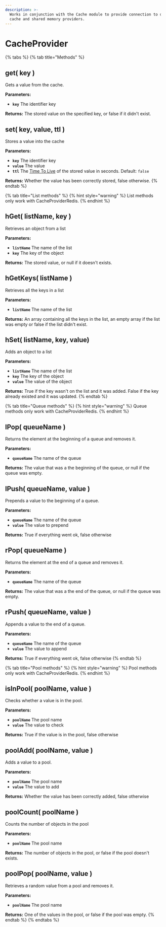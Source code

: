 ```yaml
---
description: >-
  Works in conjunction with the Cache module to provide connection to different
  cache and shared memory providers.
---
```


# CacheProvider

{% tabs %}
{% tab title="Methods" %}
## get\( key \) <a id="get"></a>

Gets a value from the cache.

**Parameters:**

* **`key`** The identifier key

**Returns:** The stored value on the specified key, or false if it didn't exist.

## set\( key, value, ttl \) <a id="set"></a>

Stores a value into the cache

**Parameters:**

* **`key`** The identifier key
* **`value`** The value
* **`ttl`** The [Time To Live](../../guide/cache-guide.md#time-to-live) of the stored value in seconds. Default: `false`

**Returns:** Whether the value has been correctly stored, false otherwise.
{% endtab %}

{% tab title="List methods" %}
{% hint style="warning" %}
List methods only work with CacheProviderRedis.
{% endhint %}

## hGet\( listName, key \) <a id="hget"></a>

Retrieves an object from a list

**Parameters:**

* **`listName`** The name of the list
* **`key`** The key of the object

**Returns:** The stored value, or null if it doesn't exists.

## hGetKeys\( listName \) <a id="hgetkeys"></a>

Retrieves all the keys in a list

**Parameters:**

* **`listName`** The name of the list

**Returns:** An array containing all the keys in the list, an empty array if the list was empty or false if the list didn't exist.

## hSet\( listName, key, value\) <a id="hset"></a>

Adds an object to a list

**Parameters:**

* **`listName`** The name of the list
* **`key`** The key of the object
* **`value`** The value of the object

**Returns:** True if the key wasn't on the list and it was added. False if the key already existed and it was updated.
{% endtab %}

{% tab title="Queue methods" %}
{% hint style="warning" %}
Queue methods only work with CacheProviderRedis.
{% endhint %}

## lPop\( queueName \) <a id="lpop"></a>

Returns the element at the beginning of a queue and removes it.

**Parameters:**

* **`queueName`** The name of the queue

**Returns:** The value that was a the beginning of the queue, or null if the queue was empty.

## lPush\( queueName, value \) <a id="lpush"></a>

Prepends a value to the beginning of a queue.

**Parameters:**

* **`queueName`** The name of the queue
* **`value`** The value to prepend

**Returns:** True if everything went ok, false otherwise

## rPop\( queueName \) <a id="rpop"></a>

Returns the element at the end of a queue and removes it.

**Parameters:**

* **`queueName`** The name of the queue

**Returns:** The value that was a the end of the queue, or null if the queue was empty.

## rPush\( queueName, value \) <a id="rpush"></a>

Appends a value to the end of a queue.

**Parameters:**

* **`queueName`** The name of the queue
* **`value`** The value to append

**Returns:** True if everything went ok, false otherwise
{% endtab %}

{% tab title="Pool methods" %}
{% hint style="warning" %}
Pool methods only work with CacheProviderRedis.
{% endhint %}

## isInPool\( poolName, value \) <a id="isinpool"></a>

Checks whether a value is in the pool.

**Parameters:**

* **`poolName`** The pool name
* **`value`** The value to check

**Returns:** True if the value is in the pool, false otherwise

## poolAdd\( poolName, value \) <a id="pooladd"></a>

Adds a value to a pool.

**Parameters:**

* **`poolName`** The pool name
* **`value`** The value to add

**Returns:** Whether the value has been correctly added, false otherwise

## poolCount\( poolName \) <a id="poolcount"></a>

Counts the number of objects in the pool

**Parameters:**

* **`poolName`** The pool name

**Returns:** The number of objects in the pool, or false if the pool doesn't exists.

## poolPop\( poolName, value \) <a id="poolpop"></a>

Retrieves a random value from a pool and removes it.

**Parameters:**

* **`poolName`** The pool name

**Returns:** One of the values in the pool, or false if the pool was empty.
{% endtab %}
{% endtabs %}


